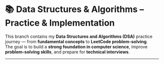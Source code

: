 # 📚 Data Structures & Algorithms – Practice & Implementation

This branch contains my **Data Structures and Algorithms (DSA)** practice journey — from **fundamental concepts** to **LeetCode problem-solving**.  
The goal is to build a **strong foundation in computer science**, improve **problem-solving skills**, and prepare for **technical interviews**.

---
